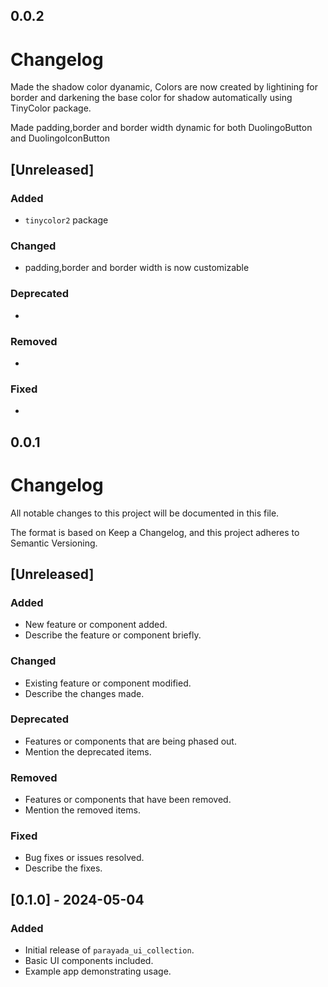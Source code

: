 ## 0.0.2

# Changelog

Made the shadow color dyanamic, Colors are now created by lightining for border and darkening the base color for shadow automatically using TinyColor package.

Made padding,border and border width dynamic for both DuolingoButton and DuolingoIconButton

## [Unreleased]

### Added
- `tinycolor2` package
### Changed
- padding,border and border width is now customizable
### Deprecated
- 
### Removed
- 
### Fixed
- 



## 0.0.1

# Changelog

All notable changes to this project will be documented in this file.

The format is based on Keep a Changelog,
and this project adheres to Semantic Versioning.

## [Unreleased]

### Added
- New feature or component added.
- Describe the feature or component briefly.

### Changed
- Existing feature or component modified.
- Describe the changes made.

### Deprecated
- Features or components that are being phased out.
- Mention the deprecated items.

### Removed
- Features or components that have been removed.
- Mention the removed items.

### Fixed
- Bug fixes or issues resolved.
- Describe the fixes.

## [0.1.0] - 2024-05-04

### Added
- Initial release of `parayada_ui_collection`.
- Basic UI components included.
- Example app demonstrating usage.


